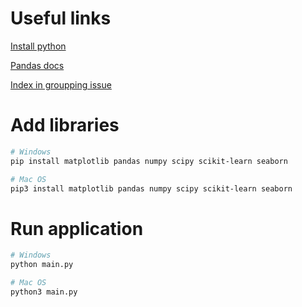 # Useful links

[Install python](https://www.python.org/downloads/)

[Pandas docs](https://pandas.pydata.org/docs/user_guide/index.html)

[Index in groupping issue](https://stackoverflow.com/questions/19202093/how-to-select-columns-from-groupby-object-in-pandas)

# Add libraries

```sh
# Windows
pip install matplotlib pandas numpy scipy scikit-learn seaborn

# Mac OS
pip3 install matplotlib pandas numpy scipy scikit-learn seaborn
```

# Run application

```sh
# Windows
python main.py

# Mac OS
python3 main.py
```
